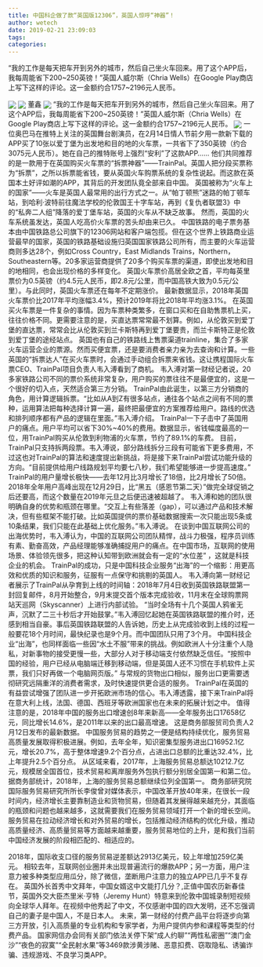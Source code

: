 ```yaml
---
title: 中国科企做了款“英国版12306”，英国人惊呼“神器”！
author: wetech
date: 2019-02-21 23:09:03
tags: 
categories: 
---
```

“我的工作是每天把车开到另外的城市，然后自己坐火车回来。用了这个APP后，我每周能省下200~250英镑！”英国人威尔斯（Chria Wells）在Google Play商店上写下这样的评论。这一金额约合1757~2196元人民币。
<!-- more -->
<img align="center" border="0" src="https://imgcdn.yicai.com/uppics/images/2019/02/c73056a05d8a23bb04d798e5cee37ffa.jpg" />
<img align="center" border="0" src="https://imgcdn.yicai.com/uppics/images/2019/02/d593d71608e7e3233ee98af4d9454fd6.jpg" />
董鑫
<img align="center" border="0" src="https://imgcdn.yicai.com/uppics/images/2019/02/00cd83daf14c0dd60778a45b0a6100f2.jpg" />
“我的工作是每天把车开到另外的城市，然后自己坐火车回来。用了这个APP后，我每周能省下200~250英镑！”英国人威尔斯（Chria Wells）在Google Play商店上写下这样的评论。这一金额约合1757~2196元人民币。
<img align="center" border="0" src="https://imgcdn.yicai.com/uppics/images/2019/02/62192097a0b13775227c6039609732c4.jpg" />
一位奥巴马在推特上关注的英国舞台剧演员，在2月14日情人节前夕用一款新下载的APP买了10张以爱丁堡为出发地和目的地的火车票，一共省下了350英镑（约合3075元人民币）。她在自己的推特账号上强烈“安利”了这款APP……
他们共同推荐的是一款用于在英国购买火车票的“拆票神器”——TrainPal。英国人把分段买票称为“拆票”，之所以拆票能省钱，要从英国火车购票系统的复杂性说起。而这款在英国本土好评如潮的APP，其背后的开发团队竟全部来自中国。
英国被称为“火车上的国家”——火车是英国人最常用的出行方式之一。从“帕丁顿熊”迷路的帕丁顿车站，到哈利·波特前往魔法学校的伦敦国王十字车站，再到《复仇者联盟3》中的“私奔二人组”降落的爱丁堡车站，英国的火车从不缺乏故事。
然而，英国的火车系统虽发达，英国人吃高价火车票的苦头却由来已久。
中国铁路的电子票务基本由中国铁路总公司旗下的12306网站和客户端包揽。但在这个世界上铁路商业运营最早的国家，英国的铁路基础设施归英国国家铁路公司所有，而主要的火车运营商则多达28个，例如Cross Country，East Midlands Trains，Northern，Southeastern等。20多家运营商提供了20多个购买车票的渠道，即使出发地和目的地相同，也会出现价格的多样变化。
英国火车票价高居全欧之首，平均每英里票价为0.5英镑（约4.5元人民币，即2.8元/公里，而中国高铁大致为0.5元/公里）。与此同时，英国火车票还在每年不定期涨价。
最新数据显示，2018年英国火车票价比2017年平均涨幅3.4%，预计2019年将比2018年平均涨3.1%。
在英国买火车票是一件复杂的事情。因为车票种类繁多，在窗口买和在自助售票机上买，往往价格不同。更需要注意的是，买直达票常常最不划算。例如，从伦敦买到爱丁堡的直达票，常常会比从伦敦买到兰卡斯特再到爱丁堡要贵，而兰卡斯特正是伦敦到爱丁堡的途经站点。
英国也有自己的铁路线上售票渠道trainline，集合了多家火车运营企业的票源。然而买便宜票，还是要消费者亲力亲为去查询和计算。一些英国的“拆票达人”在买火车票时，会通过手动组合拆票来省钱。这让携程国际火车票CEO、TrainPal项目负责人韦入溥看到了商机。
韦入溥对第一财经记者说，20多家铁路公司不同的票价系统非常复杂，用户购买的票往往不是最便宜的，这是一个很好的切入点，天然适合第三方分销。
TrainPal由此诞生，以第三方分销商的角色，用计算逻辑拆票。“比如从A到Z有很多站点，通往各个站点之间有不同的票种，运用算法把每种选择计算一遍，最终把最便宜的方案推荐给用户。路线的优选和排列顺序都有产品的逻辑在里面。”韦入溥介绍。
TrainPal一下子击中了英国用户的痛点。用户平均可以省下30%~40%的费用。数据显示，省钱幅度最高的一位，用TrainPal购买从伦敦到利物浦的火车票，节约了89.1%的车费。
目前，TrainPal只支持拆两段票。韦入溥说，部分路线拆分三段有可能省下更多费用，不过这也对TrainPal的算法和速度提出新挑战，将是接下来TrainPal尝试功能升级的方向。“目前提供给用户线路规划平均要七八秒，我们希望能够进一步提高速度。”
TrainPal的用户量增长极快——去年12月比3月增长了18倍，比2月增长了50倍。2018年全年用户高峰出现在12月29日，比“黑五（感恩节第二天）”做完全球促销之后还要高，而这个数量在2019年元旦之后便迅速被超越了。
韦入溥和她的团队很明确自身的优势和瓶颈在哪里。“交互上有些落差（gap），可以通过产品和技术解决，但有些框架不能打破。比如英国提供的票价基础数据搜索一次只能出现5条或10条结果，我们只能在此基础上优化服务。”韦入溥说。
在谈到中国互联网公司的出海优势时，韦入溥认为，中国的互联网公司团队精悍，战斗力极强，程序员训练有素、勤奋高效，产品经理能够准确捕捉用户的痛点。在中国市场，互联网的使用场景、体验领先很多，把这种认知带到欧洲就会有一定的“水位差” ，这就是科技企业的机会。
TrainPal的成功，只是中国科技企业服务“出海”的一个缩影：用更高效和优质的知识和服务，征服有一点保守和挑剔的英国人。
韦入溥向第一财经记者展示了TrainPal从孕育到上线的时间轴：2018年7月4日收到英国铁路联盟第一封回复邮件，8月开始整合，9月末提交首个版本完成验收，11月末在全球购票网站天巡网（Skyscanner）上进行内部试验。
“当时全场有十几个英国人鸦雀无声，沉默了二三十秒后才开始鼓掌。”韦入溥回忆起她在英国铁路联盟的推介时，还感到相当自豪。事后英国铁路联盟的人告诉她，历史上从完成验收到上线的过程一般要花18个月时间，最快纪录也是9个月。而中国团队只用了3个月。
中国科技企业“出海”，也同样面临一些因“水土不服”带来的挑战。例如欧洲人十分注重个人隐私，对新事物的接受更慢一些，大部分人对于移动端支付依然缺乏信任。“按照中国的经验，用户已经从电脑端迁移到移动端，但是英国人还不习惯在手机软件上买票，我们只好再做一个电脑网页版。”
与常规的货物出口相似，服务出口更需要透彻研究远隔重洋的消费者需求，及时快速提供更合适的服务。
TrainPal在英国的有益尝试增强了团队进一步开拓欧洲市场的信心。韦入溥透露，接下来TrainPal将在意大利上线，法国、德国、西班牙等欧洲国家也在未来的拓展计划之中。
值得注意的是，2018年中国的服务出口增速创8年来新高——全年服务出口17658亿元，同比增长14.6%，是2011年以来的出口最高增速。
这是商务部服贸司负责人2月12日发布的最新数据。
中国服务贸易的趋势之一便是结构持续优化，服务贸易高质量发展取得积极进展。例如，去年全年，知识密集型服务进出口16952.1亿元，增长20.7%，高于整体增速9.2个百分点，占进出口总额的比重达32.4%，比上年提升2.5个百分点。
从区域来看，2017年，上海服务贸易总额达10212.7亿元，规模居全国首位，技术贸易和离岸服务外包执行额分别居全国第一和第二位。据商务部统计，2018年，上海的服务贸易总额继续位列全国第一。
商务部研究院国际服务贸易研究所所长李俊曾对媒体表示，中国改革开放40年来，在很长一段时间内，经济增长主要靠制造业和货物贸易，但随着其发展得越来越充分，其面临的瓶颈和问题也越来越多，这就需要我们在服务贸易领域打开一个新的增长空间。服务贸易在拉动经济增长和对外贸易的增长，包括推动经济结构的优化升级，推动高质量经济、高质量贸易等方面越来越重要，服务贸易地位的上升，是和我们当前中国经济发展的阶段相匹配的、相适应的。
 
 
2018年，国际收支口径的服务贸易逆差额达2913亿美元，较上年增加259亿美元。
相较去年，互联网创业圈并未出现普遍流行的爆款APP；另一方面，用户注意力被多种类型应用瓜分，除了微信，垄断用户注意力的独立APP已几乎不复存在。
英国外长首秀中文拜年，中国女婿这中文能打几分？,正值中国农历新春佳节，英国外交大臣杰里米·亨特（Jeremy Hunt）特意来到伦敦中国城录制短视频向全球华人拜年。在视频中他秀起了中文，不仅感谢中国的四大发明，还不忘强调自己的妻子是中国人，不是日本人。
未来，第一财经的付费产品平台将逐步向第三方开放，引入高质量的专业机构和专家学者，为用户提供内参和课程等类型的付费产品。
国家网信办会同有关部门依法关停下架“成人约聊”“两性私密圈”“澳门金沙”“夜色的寂寞”“全民射水果”等3469款涉黄涉赌、恶意扣费、窃取隐私、诱骗诈骗、违规游戏、不良学习类APP。
